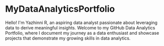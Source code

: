 # MyDataAnalyticsPortfolio
Hello! I'm Yazhinni R, an aspiring data analyst passionate about leveraging data to derive meaningful insights. Welcome to my GitHub Data Analytics Portfolio, where I document my journey as a data enthusiast and showcase projects that demonstrate my growing skills in data analytics.
